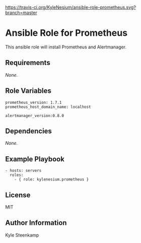 https://travis-ci.org/KyleNesium/ansible-role-prometheus.svg?branch=master

# Ansible Role for Prometheus

This ansible role will install Prometheus and Alertmanager.

## Requirements

_None._

## Role Variables

```
prometheus_version: 1.7.1
prometheus_host_domain_name: localhost
```

```
alertmanager_version:0.8.0
```

## Dependencies

_None._

## Example Playbook

```
- hosts: servers
  roles:
    - { role: kylenesium.prometheus }
```

## License

MIT

## Author Information

Kyle Steenkamp
